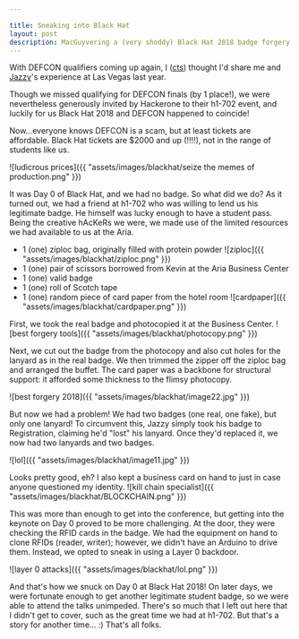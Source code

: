 ```yaml
---

title: Sneaking into Black Hat
layout: post
description: MacGuyvering a (very shoddy) Black Hat 2018 badge forgery
---
```


With DEFCON qualifiers  coming up again, I ([cts](https://github.com/rollsafe)) thought I'd share me and [Jazzy](https://twitter.com/ret2got)'s experience at Las Vegas last year.

Though we missed qualifying for DEFCON finals (by 1 place!), we were nevertheless generously invited by Hackerone to their h1-702 event, and luckily for us Black Hat 2018 and DEFCON happened to coincide!

Now...everyone knows DEFCON is a scam, but at least tickets are affordable. Black Hat tickets are $2000 and up (!!!!), not in the range of students like us.

![ludicrous prices]({{ "assets/images/blackhat/seize the memes of production.png" }})

It was Day 0 of Black Hat, and we had no badge. So what did we do?
As it turned out, we had a friend at h1-702 who was willing to lend us his legitimate badge. He himself was lucky enough to have a student pass.
Being the creative hAcKeRs we were, we made use of the limited resources we had available to us at the Aria.

 - 1 (one) ziploc bag, originally filled with protein powder
![ziploc]({{ "assets/images/blackhat/ziploc.png" }})
 - 1 (one) pair of scissors borrowed from Kevin at the Aria Business Center
 - 1 (one) valid badge
 - 1 (one) roll of Scotch tape
 - 1 (one) random piece of card paper from the hotel room
![cardpaper]({{ "assets/images/blackhat/cardpaper.png" }})

First, we took the real badge and photocopied it at the Business Center.
![best forgery tools]({{ "assets/images/blackhat/photocopy.png" }})

Next, we cut out the badge from the photocopy and also cut holes for the lanyard as in the real badge.
We then trimmed the zipper off the ziploc bag and arranged the buffet.
The card paper was a backbone for structural support: it afforded some thickness to the flimsy photocopy.

![best forgery 2018]({{ "assets/images/blackhat/image22.jpg" }})

But now we had a problem! We had two badges (one real, one fake), but only one lanyard!
To circumvent this, Jazzy simply took his badge to Registration, claiming he'd "lost" his lanyard.
Once they'd replaced it, we now had two lanyards and two badges.

![lol]({{ "assets/images/blackhat/image11.jpg" }})

Looks pretty good, eh? I also kept a business card on hand to just in case anyone questioned my identity.
![kill chain specialist]({{ "assets/images/blackhat/BLOCKCHAIN.png" }})

This was more than enough to get into the conference, but getting into the keynote on Day 0 proved to be more challenging.
At the door, they were checking the RFID cards in the badge.
We had the equipment on hand to clone RFIDs (reader, writer); however, we didn't have an Arduino to drive them.
Instead, we opted to sneak in using a Layer 0 backdoor.

![layer 0 attacks]({{ "assets/images/blackhat/lol.png" }})

And that's how we snuck on Day 0 at Black Hat 2018!
On later days, we were fortunate enough to get another legitimate student badge, so we were able to attend the talks unimpeded.
There's so much that I left out here that I didn't get to cover, such as the great time we had at h1-702.
But that's a story for another time... :) That's all folks.
